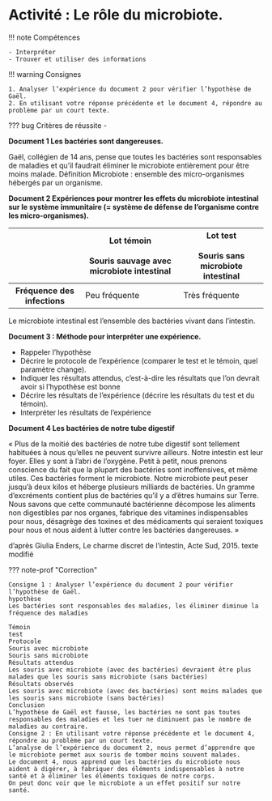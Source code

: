 # Activité : Le rôle du microbiote.

!!! note Compétences

    - Interpréter 
    - Trouver et utiliser des informations 

!!! warning Consignes

    1. Analyser l’expérience du document 2 pour vérifier l’hypothèse de Gaël.
    2. En utilisant votre réponse précédente et le document 4, répondre au problème par un court texte.
    
??? bug Critères de réussite
    - 




**Document 1 Les bactéries sont dangereuses.**

Gaël, collégien de 14 ans, pense que toutes les bactéries sont responsables de maladies et qu’il faudrait éliminer le microbiote entièrement pour être moins malade.
Définition Microbiote : ensemble des micro-organismes hébergés par un organisme. 

**Document 2 Expériences pour montrer les effets du microbiote intestinal sur le système immunitaire (= système de défense de l’organisme contre les micro-organismes).**

<table>
<thead>
  <tr>
    <th> 			<br>&nbsp;&nbsp;			 		</th>
    <th> 			Lot témoin<br> 			<br>Souris sauvage avec microbiote intestinal 		</th>
    <th> 			Lot test<br> 			<br>Souris sans microbiote intestinal 		</th>
  </tr>
</thead>
<tbody>
  <tr>
    <th> 			Fréquence des infections 		</th>
    <td> 			Peu fréquente 		</td>
    <td> 			Très fréquente 		</td>
  </tr>
</tbody>
</table>

Le microbiote intestinal est l’ensemble des bactéries vivant dans l’intestin.


**Document 3 : Méthode pour interpréter une expérience.**

- Rappeler l’hypothèse 
- Décrire le protocole de l’expérience (comparer le test et le témoin, quel paramètre change).
- Indiquer les résultats attendus, c’est-à-dire les résultats que l’on devrait avoir si l’hypothèse est bonne
- Décrire les résultats de l’expérience (décrire les résultats du test et du témoin).
- Interpréter les résultats de l’expérience
      

**Document 4 Les bactéries de notre tube digestif**

« Plus de la moitié des bactéries de notre tube digestif sont tellement habituées à nous qu’elles ne peuvent survivre ailleurs. Notre intestin est leur foyer. Elles y sont à l’abri de l’oxygène.
Petit à petit, nous prenons conscience du fait que la plupart des bactéries sont inoffensives, et même utiles. Ces bactéries forment le microbiote.
Notre microbiote peut peser jusqu’à deux kilos et héberge plusieurs milliards de bactéries. Un gramme d’excréments contient plus de bactéries qu’il y a d’êtres humains sur Terre.
Nous savons que cette communauté bactérienne décompose les aliments non digestibles par nos organes, fabrique des vitamines indispensables pour nous, désagrège des toxines et des médicaments qui seraient toxiques pour nous et nous aident à lutter contre les bactéries dangereuses. » 


d’après Giulia Enders, Le charme discret de l’intestin, Acte Sud, 2015. texte modifié


??? note-prof "Correction"

    Consigne 1 : Analyser l’expérience du document 2 pour vérifier l’hypothèse de Gaël.
    hypothèse
    Les bactéries sont responsables des maladies, les éliminer diminue la fréquence des maladies

    Témoin
    test
    Protocole
    Souris avec microbiote
    Souris sans microbiote
    Résultats attendus
    Les souris avec microbiote (avec des bactéries) devraient être plus malades que les souris sans microbiote (sans bactéries)
    Résultats observés
    Les souris avec microbiote (avec des bactéries) sont moins malades que les souris sans microbiote (sans bactéries)
    Conclusion
    L’hypothèse de Gaël est fausse, les bactéries ne sont pas toutes responsables des maladies et les tuer ne diminuent pas le nombre de maladies au contraire.
    Consigne 2 : En utilisant votre réponse précédente et le document 4, répondre au problème par un court texte.
    L’analyse de l’expérience du document 2, nous permet d’apprendre que le microbiote permet aux souris de tomber moins souvent malades.
    Le document 4, nous apprend que les bactéries du microbiote nous aident à digérer, à fabriquer des éléments indispensables à notre santé et à éliminer les éléments toxiques de notre corps.
    On peut donc voir que le microbiote a un effet positif sur notre santé.